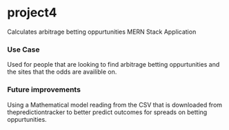 # project4
Calculates arbitrage betting oppurtunities MERN Stack Application


### Use Case
Used for people that are looking to find arbitrage betting oppurtunities and the sites that the odds are availible on.

### Future improvements
Using a Mathematical model reading from the CSV that is downloaded from thepredictiontracker to better predict outcomes for spreads on betting oppurtunities.

